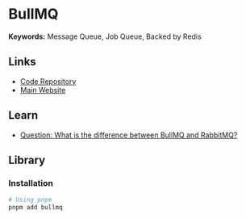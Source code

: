 # BullMQ

**Keywords:** Message Queue, Job Queue, Backed by Redis

<!--
https://github.com/alexbudure/queuedash
https://github.com/felixmosh/bull-board
-->

## Links

- [Code Repository](https://github.com/taskforcesh/bullmq)
- [Main Website](https://bullmq.io)

## Learn

- [Question: What is the difference between BullMQ and RabbitMQ?](https://dragonflydb.io/faq/bullmq-vs-rabbitmq)

## Library

### Installation

```sh
# Using pnpm
pnpm add bullmq
```
